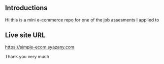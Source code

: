 
## Introductions
Hi this is a mini e-commerce repo for one of the job assesments I applied to

## Live site URL
https://simple-ecom.syazany.com

Thank you very much
